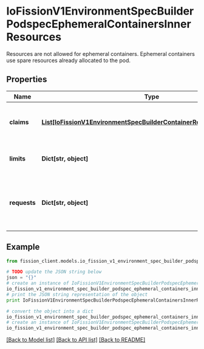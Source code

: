 # IoFissionV1EnvironmentSpecBuilderPodspecEphemeralContainersInnerResources

Resources are not allowed for ephemeral containers. Ephemeral containers use spare resources already allocated to the pod.

## Properties

Name | Type | Description | Notes
------------ | ------------- | ------------- | -------------
**claims** | [**List[IoFissionV1EnvironmentSpecBuilderContainerResourcesClaimsInner]**](IoFissionV1EnvironmentSpecBuilderContainerResourcesClaimsInner.md) | Claims lists the names of resources, defined in spec.resourceClaims, that are used by this container.  This is an alpha field and requires enabling the DynamicResourceAllocation feature gate.  This field is immutable. It can only be set for containers. | [optional] 
**limits** | **Dict[str, object]** | Limits describes the maximum amount of compute resources allowed. More info: https://kubernetes.io/docs/concepts/configuration/manage-resources-containers/ | [optional] 
**requests** | **Dict[str, object]** | Requests describes the minimum amount of compute resources required. If Requests is omitted for a container, it defaults to Limits if that is explicitly specified, otherwise to an implementation-defined value. Requests cannot exceed Limits. More info: https://kubernetes.io/docs/concepts/configuration/manage-resources-containers/ | [optional] 

## Example

```python
from fission_client.models.io_fission_v1_environment_spec_builder_podspec_ephemeral_containers_inner_resources import IoFissionV1EnvironmentSpecBuilderPodspecEphemeralContainersInnerResources

# TODO update the JSON string below
json = "{}"
# create an instance of IoFissionV1EnvironmentSpecBuilderPodspecEphemeralContainersInnerResources from a JSON string
io_fission_v1_environment_spec_builder_podspec_ephemeral_containers_inner_resources_instance = IoFissionV1EnvironmentSpecBuilderPodspecEphemeralContainersInnerResources.from_json(json)
# print the JSON string representation of the object
print IoFissionV1EnvironmentSpecBuilderPodspecEphemeralContainersInnerResources.to_json()

# convert the object into a dict
io_fission_v1_environment_spec_builder_podspec_ephemeral_containers_inner_resources_dict = io_fission_v1_environment_spec_builder_podspec_ephemeral_containers_inner_resources_instance.to_dict()
# create an instance of IoFissionV1EnvironmentSpecBuilderPodspecEphemeralContainersInnerResources from a dict
io_fission_v1_environment_spec_builder_podspec_ephemeral_containers_inner_resources_form_dict = io_fission_v1_environment_spec_builder_podspec_ephemeral_containers_inner_resources.from_dict(io_fission_v1_environment_spec_builder_podspec_ephemeral_containers_inner_resources_dict)
```
[[Back to Model list]](../README.md#documentation-for-models) [[Back to API list]](../README.md#documentation-for-api-endpoints) [[Back to README]](../README.md)


